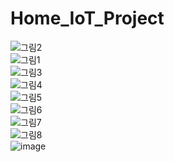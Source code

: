 # Home_IoT_Project
![그림2](https://user-images.githubusercontent.com/124419697/236860111-a3d75bd6-a475-45e8-a653-a7767d77d8bb.png)<br>
![그림1](https://user-images.githubusercontent.com/124419697/236860008-e125b35b-8da8-47ad-bf5a-a084a0980784.png)<br>
![그림3](https://user-images.githubusercontent.com/124419697/236860230-a351bd81-70a4-4cb3-b4f2-c121b4749f94.png)<br>
![그림4](https://user-images.githubusercontent.com/124419697/236860384-54859833-ebba-430b-8ffb-fffeec3d980d.png)<br>
![그림5](https://user-images.githubusercontent.com/124419697/236860504-97156390-fe26-4a4f-a48f-2a41687acbe7.png)<br>
![그림6](https://user-images.githubusercontent.com/124419697/236860593-a3172fde-64b6-40bd-80f5-526ebdee435b.png)<br>
![그림7](https://user-images.githubusercontent.com/124419697/236860685-80333978-7066-4ef3-a5d3-07ee3577cd0c.png)<br>
![그림8](https://user-images.githubusercontent.com/124419697/236860781-0be9f36e-874c-48b0-9f0c-e4a4c71ff790.png)<br>
![image](https://user-images.githubusercontent.com/124419697/236861050-28fabb5b-f44f-44fb-894f-cd53387abb9b.png)<br>
